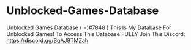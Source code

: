 # Unblocked-Games-Database
Unblocked Games Database ( =)#7848 ) This Is My Database For Unblocked Games!
To Access This Database FULLY Join This Discord: https://discord.gg/SqAJ9TMZah
